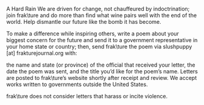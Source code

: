 A Hard Rain
We are driven for change,
not chauffeured by indoctrination;
join frak\ture and do more
than find what wine pairs well
with the end of the world.
Help dismantle our future
like the bomb it has become.

To make a difference while inspiring others, write a poem about your biggest concern for the future and send it to a government representative in your home state or country; then, send frak\ture the poem via slushpuppy [at] frakturejournal.org with:

the name and state (or province) of the official that received your letter,
the date the poem was sent, and
the title you’d like for the poem’s name.
Letters are posted to frak\ture’s website shortly after receipt and review. We accept works written to governments outside the United States.

frak\ture does not consider letters that harass or incite violence.

